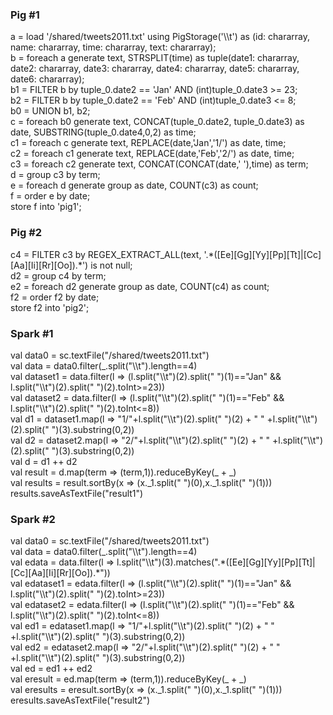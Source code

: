 <h3>Pig #1</h3>
a = load '/shared/tweets2011.txt' using PigStorage('\\t') as (id: chararray, name: chararray, time: chararray, text: chararray);
<br/>
b = foreach a generate text, STRSPLIT(time) as tuple(date1: chararray, date2: chararray, date3: chararray, date4: chararray, date5: chararray, date6: chararray);
<br/>
b1 = FILTER b by tuple_0.date2 == 'Jan' AND (int)tuple_0.date3 >= 23;
<br/>
b2 = FILTER b by tuple_0.date2 == 'Feb' AND (int)tuple_0.date3 <= 8;
<br/>
b0 = UNION b1, b2;
<br/>
c = foreach b0 generate text, CONCAT(tuple_0.date2, tuple_0.date3) as date, SUBSTRING(tuple_0.date4,0,2) as time;
<br/>
c1 = foreach c generate text, REPLACE(date,'Jan','1/') as date, time;
<br/>
c2 = foreach c1 generate text, REPLACE(date,'Feb','2/') as date, time;
<br/>
c3 = foreach c2 generate text, CONCAT(CONCAT(date,' '),time) as term;
<br/>
d = group c3 by term;
<br/>
e = foreach d generate group as date, COUNT(c3) as count;
<br/>
f = order e by date;
<br/>
store f into 'pig1';
<br/>
<h3>Pig #2</h3>
c4 = FILTER c3 by REGEX_EXTRACT_ALL(text, '.*([Ee][Gg][Yy][Pp][Tt]|[Cc][Aa][Ii][Rr][Oo]).*') is not null;
<br/>
d2 = group c4 by term;
<br/>
e2 = foreach d2 generate group as date, COUNT(c4) as count;
<br/>
f2 = order f2 by date;
<br/>
store f2 into 'pig2';
<br/>
<h3>Spark #1</h3>
val data0 = sc.textFile("/shared/tweets2011.txt")
<br/>val data = data0.filter(_.split("\\t").length==4)
<br/>val dataset1 = data.filter(l => (l.split("\\t")(2).split(" ")(1)=="Jan" && l.split("\\t")(2).split(" ")(2).toInt>=23))
<br/>val dataset2 = data.filter(l => (l.split("\\t")(2).split(" ")(1)=="Feb" && l.split("\\t")(2).split(" ")(2).toInt<=8))
<br/>val d1 = dataset1.map(l => "1/"+l.split("\\t")(2).split(" ")(2) + " " +l.split("\\t")(2).split(" ")(3).substring(0,2))
<br/>val d2 = dataset2.map(l => "2/"+l.split("\\t")(2).split(" ")(2) + " " +l.split("\\t")(2).split(" ")(3).substring(0,2))
<br/>val d = d1 ++ d2
<br/>val result = d.map(term => (term,1)).reduceByKey(_ + _)
<br/>val results = result.sortBy(x => (x._1.split(" ")(0),x._1.split(" ")(1)))
<br/>results.saveAsTextFile("result1")
<br/>
<h3>Spark #2</h3>
val data0 = sc.textFile("/shared/tweets2011.txt")
<br/>val data = data0.filter(_.split("\\t").length==4)
<br/>val edata = data.filter(l => l.split("\\t")(3).matches(".*([Ee][Gg][Yy][Pp][Tt]|[Cc][Aa][Ii][Rr][Oo]).*"))
<br/>val edataset1 = edata.filter(l => (l.split("\\t")(2).split(" ")(1)=="Jan" && l.split("\\t")(2).split(" ")(2).toInt>=23))
<br/>val edataset2 = edata.filter(l => (l.split("\\t")(2).split(" ")(1)=="Feb" && l.split("\\t")(2).split(" ")(2).toInt<=8))
<br/>val ed1 = edataset1.map(l => "1/"+l.split("\\t")(2).split(" ")(2) + " " +l.split("\\t")(2).split(" ")(3).substring(0,2))
<br/>val ed2 = edataset2.map(l => "2/"+l.split("\\t")(2).split(" ")(2) + " " +l.split("\\t")(2).split(" ")(3).substring(0,2))
<br/>val ed = ed1 ++ ed2
<br/>val eresult = ed.map(term => (term,1)).reduceByKey(_ + _)
<br/>val eresults = eresult.sortBy(x => (x._1.split(" ")(0),x._1.split(" ")(1)))
<br/>eresults.saveAsTextFile("result2")
